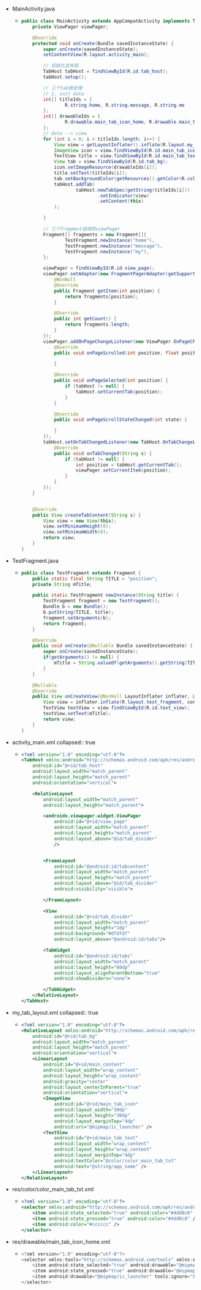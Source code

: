 - MainActivity.java
	- ```java
	  public class MainActivity extends AppCompatActivity implements TabHost.TabContentFactory {
	      private ViewPager viewPager;
	  
	      @Override
	      protected void onCreate(Bundle savedInstanceState) {
	          super.onCreate(savedInstanceState);
	          setContentView(R.layout.activity_main);
	  
	          // 初始化总布局
	          TabHost tabHost = findViewById(R.id.tab_host);
	          tabHost.setup();
	  
	          // 三个tab做处理
	          // 1. init data
	          int[] titleIds = {
	                  R.string.home, R.string.message, R.string.me
	          };
	          int[] drawableIds = {
	                  R.drawable.main_tab_icon_home, R.drawable.main_tab_icon_home, R.drawable.main_tab_icon_home
	          };
	          // data --> view
	          for (int i = 0; i < titleIds.length; i++) {
	              View view = getLayoutInflater().inflate(R.layout.my_tab_layout, null, false);
	              ImageView icon = view.findViewById(R.id.main_tab_icon);
	              TextView title = view.findViewById(R.id.main_tab_text);
	              View tab = view.findViewById(R.id.tab_bg);
	              icon.setImageResource(drawableIds[i]);
	              title.setText(titleIds[i]);
	              tab.setBackgroundColor(getResources().getColor(R.color.white));
	              tabHost.addTab(
	                      tabHost.newTabSpec(getString(titleIds[i]))
	                              .setIndicator(view)
	                              .setContent(this)
	              );
	  
	          }
	  
	          // 三个fragment组成的viewPager
	          Fragment[] fragments = new Fragment[]{
	                  TestFragment.newInstance("home"),
	                  TestFragment.newInstance("message"),
	                  TestFragment.newInstance("my"),
	          };
	  
	          viewPager = findViewById(R.id.view_page);
	          viewPager.setAdapter(new FragmentPagerAdapter(getSupportFragmentManager()) {
	              @NonNull
	              @Override
	              public Fragment getItem(int position) {
	                  return fragments[position];
	              }
	  
	              @Override
	              public int getCount() {
	                  return fragments.length;
	              }
	          });
	          viewPager.addOnPageChangeListener(new ViewPager.OnPageChangeListener() {
	              @Override
	              public void onPageScrolled(int position, float positionOffset, int positionOffsetPixels) {
	  
	              }
	  
	              @Override
	              public void onPageSelected(int position) {
	                  if (tabHost != null) {
	                      tabHost.setCurrentTab(position);
	                  }
	              }
	  
	              @Override
	              public void onPageScrollStateChanged(int state) {
	  
	              }
	          });
	          tabHost.setOnTabChangedListener(new TabHost.OnTabChangeListener() {
	              @Override
	              public void onTabChanged(String s) {
	                  if (tabHost != null) {
	                      int position = tabHost.getCurrentTab();
	                      viewPager.setCurrentItem(position);
	                  }
	              }
	          });
	      }
	  
	  
	      @Override
	      public View createTabContent(String s) {
	          View view = new View(this);
	          view.setMinimumHeight(0);
	          view.setMinimumWidth(0);
	          return view;
	      }
	  }
	  ```
- TestFragment.java
	- ```java
	  public class TestFragment extends Fragment {
	      public static final String TITLE = "position";
	      private String mTitle;
	  
	      public static TestFragment newInstance(String title) {
	          TestFragment fragment = new TestFragment();
	          Bundle b = new Bundle();
	          b.putString(TITLE, title);
	          fragment.setArguments(b);
	          return fragment;
	      }
	  
	      @Override
	      public void onCreate(@Nullable Bundle savedInstanceState) {
	          super.onCreate(savedInstanceState);
	          if(getArguments() != null) {
	              mTitle = String.valueOf(getArguments().getString(TITLE));
	          }
	      }
	  
	      @Nullable
	      @Override
	      public View onCreateView(@NonNull LayoutInflater inflater, @Nullable ViewGroup container, @Nullable Bundle savedInstanceState) {
	          View view = inflater.inflate(R.layout.test_fragment, container, false);
	          TextView textView = view.findViewById(R.id.text_view);
	          textView.setText(mTitle);
	          return view;
	      }
	  }
	  
	  ```
- activity_main.xml
  collapsed:: true
	- ```xml
	  <?xml version="1.0" encoding="utf-8"?>
	  <TabHost xmlns:android="http://schemas.android.com/apk/res/android"
	      android:id="@+id/tab_host"
	      android:layout_width="match_parent"
	      android:layout_height="match_parent"
	      android:orientation="vertical">
	  
	      <RelativeLayout
	          android:layout_width="match_parent"
	          android:layout_height="match_parent">
	  
	          <androidx.viewpager.widget.ViewPager
	              android:id="@+id/view_page"
	              android:layout_width="match_parent"
	              android:layout_height="match_parent"
	              android:layout_above="@id/tab_divider"
	              />
	  
	  
	          <FrameLayout
	              android:id="@android:id/tabcontent"
	              android:layout_width="match_parent"
	              android:layout_height="match_parent"
	              android:layout_above="@id/tab_divider"
	              android:visibility="visible">
	  
	          </FrameLayout>
	  
	          <View
	              android:id="@+id/tab_divider"
	              android:layout_width="match_parent"
	              android:layout_height="1dp"
	              android:background="#dfdfdf"
	              android:layout_above="@android:id/tabs"/>
	  
	          <TabWidget
	              android:id="@android:id/tabs"
	              android:layout_width="match_parent"
	              android:layout_height="60dp"
	              android:layout_alignParentBottom="true"
	              android:showDividers="none">
	  
	          </TabWidget>
	      </RelativeLayout>
	  </TabHost>
	  ```
- my_tab_layout.xml
  collapsed:: true
	- ```xml
	  <?xml version="1.0" encoding="utf-8"?>
	  <RelativeLayout xmlns:android="http://schemas.android.com/apk/res/android"
	      android:id="@+id/tab_bg"
	      android:layout_width="match_parent"
	      android:layout_height="match_parent"
	      android:orientation="vertical">
	      <LinearLayout
	          android:id="@+id/main_content"
	          android:layout_width="wrap_content"
	          android:layout_height="wrap_content"
	          android:gravity="center"
	          android:layout_centerInParent="true"
	          android:orientation="vertical">
	          <ImageView
	              android:id="@+id/main_tab_icon"
	              android:layout_width="30dp"
	              android:layout_height="30dp"
	              android:layout_marginTop="4dp"
	              android:src="@mipmap/ic_launcher" />
	          <TextView
	              android:id="@+id/main_tab_text"
	              android:layout_width="wrap_content"
	              android:layout_height="wrap_content"
	              android:layout_marginTop="4dp"
	              android:textColor="@color/color_main_tab_txt"
	              android:text="@string/app_name" />
	      </LinearLayout>
	  </RelativeLayout>
	  ```
- res/color/color_main_tab_txt.xml
	- ```xml
	  <?xml version="1.0" encoding="utf-8"?>
	  <selector xmlns:android="http://schemas.android.com/apk/res/android">
	      <item android:state_selected="true" android:color="#4dd0c8" />
	      <item android:state_pressed="true" android:color="#4dd0c8" />
	      <item android:color="#cccccc" />
	  </selector>
	  ```
- res/drawable/main_tab_icon_home.xml
	- ```java
	  <?xml version="1.0" encoding="utf-8"?>
	  <selector xmlns:tools="http://schemas.android.com/tools" xmlns:android="http://schemas.android.com/apk/res/android">
	      <item android:state_selected="true" android:drawable="@mipmap/ic_launcher" />
	      <item android:state_pressed="true" android:drawable="@mipmap/ic_launcher" />
	      <item android:drawable="@mipmap/ic_launcher" tools:ignore="StateListReachable" />
	  </selector>
	  ```